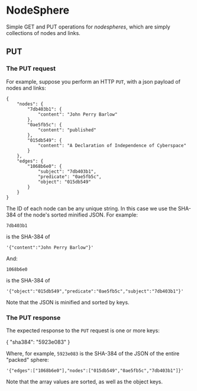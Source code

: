 # NodeSphere

Simple GET and PUT operations for _nodespheres_, which are simply collections of nodes and links.

## PUT

### The PUT request

For example, suppose you perform an HTTP `PUT`, with a json payload of nodes and links:

    {
        "nodes": {
            "7db403b1": {
                "content": "John Perry Barlow"
            },
            "0ae5fb5c": {
                "content": "published"
            },
            "015db549": {
                "content": "A Declaration of Independence of Cyberspace"
            }
        },
        "edges": {
            "1068b6e0": {
                "subject": "7db403b1",
                "predicate": "0ae5fb5c",
                "object": "015db549"
            }
        }
    }

The ID of each node can be any unique string.  In this case we use the SHA-384 of the node's sorted minified JSON.  For example:

    7db403b1

is the SHA-384 of

    '{"content":"John Perry Barlow"}'

And:

    1068b6e0

is the SHA-384 of

    '{"object":"015db549","predicate":"0ae5fb5c","subject":"7db403b1"}'

Note that the JSON is minified and sorted by keys.


### The PUT response

The expected response to the `PUT` request is one or more keys:

{
    "sha384": "5923e083"
}

Where, for example, `5923e083` is the SHA-384 of the JSON of the entire "packed" sphere:

    '{"edges":["1068b6e0"],"nodes":["015db549","0ae5fb5c","7db403b1"]}'

Note that the array values are sorted, as well as the object keys.

